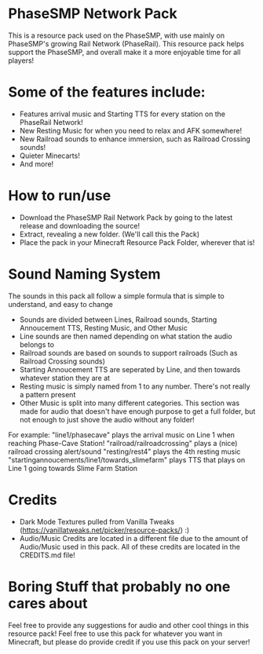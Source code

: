 # PhaseSMP Network Pack
This is a resource pack used on the PhaseSMP, with use mainly on PhaseSMP's growing Rail Network (PhaseRail). This resource pack helps support the PhaseSMP, and overall make it a more enjoyable time for all players!


# Some of the features include:
- Features arrival music and Starting TTS for every station on the PhaseRail Network!
- New Resting Music for when you need to relax and AFK somewhere!
- New Railroad sounds to enhance immersion, such as Railroad Crossing sounds!
- Quieter Minecarts!
- And more!

# How to run/use

- Download the PhaseSMP Rail Network Pack by going to the latest release and downloading the source!
- Extract, revealing a new folder. (We'll call this the Pack)
- Place the pack in your Minecraft Resource Pack Folder, wherever that is!

# Sound Naming System
The sounds in this pack all follow a simple formula that is simple to understand, and easy to change

 - Sounds are divided between Lines, Railroad sounds, Starting Annoucement TTS, Resting Music, and Other Music
 - Line sounds are then named depending on what station the audio belongs to
 - Railroad sounds are based on sounds to support railroads (Such as Railroad Crossing sounds)
 - Starting Annoucement TTS are seperated by Line, and then towards whatever station they are at
 - Resting music is simply named from 1 to any number. There's not really a pattern present
 - Other Music is split into many different categories. This section was made for audio that doesn't have enough purpose to get a full folder, but not enough to just shove the audio without any folder!

For example:
"line1/phasecave" plays the arrival music on Line 1 when reaching Phase-Cave Station!
"railroad/railroadcrossing" plays a (nice) railroad crossing alert/sound
"resting/rest4" plays the 4th resting music
"startingannoucements/line1/towards_slimefarm" plays TTS that plays on Line 1 going towards Slime Farm Station

# Credits
 - Dark Mode Textures pulled from Vanilla Tweaks (https://vanillatweaks.net/picker/resource-packs/) :)
 - Audio/Music Credits are located in a different file due to the amount of Audio/Music used in this pack. All of these credits are located in the CREDITS.md file!

# Boring Stuff that probably no one cares about

Feel free to provide any suggestions for audio and other cool things in this resource pack!
Feel free to use this pack for whatever you want in Minecraft, but please do provide credit if you use this pack on your server!
